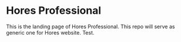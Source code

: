 # Hores Professional
This is the landing page of Hores Professional. This repo will serve as generic one for Hores website.
Test.
